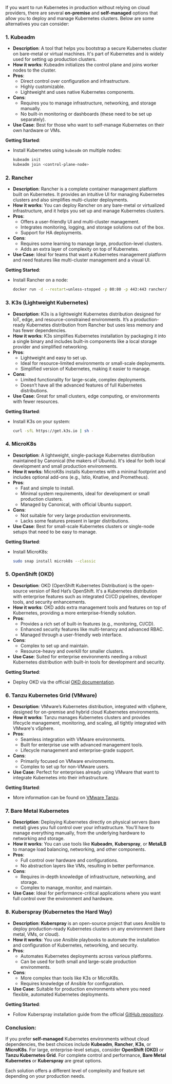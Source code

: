 If you want to run Kubernetes in production without relying on cloud providers, there are several **on-premise** and **self-managed** options that allow you to deploy and manage Kubernetes clusters. Below are some alternatives you can consider:

### 1. **Kubeadm**
   - **Description**: A tool that helps you bootstrap a secure Kubernetes cluster on bare-metal or virtual machines. It's part of Kubernetes and is widely used for setting up production clusters.
   - **How it works**: Kubeadm initializes the control plane and joins worker nodes to the cluster.
   - **Pros**: 
     - Direct control over configuration and infrastructure.
     - Highly customizable.
     - Lightweight and uses native Kubernetes components.
   - **Cons**: 
     - Requires you to manage infrastructure, networking, and storage manually.
     - No built-in monitoring or dashboards (these need to be set up separately).
   - **Use Case**: Best for those who want to self-manage Kubernetes on their own hardware or VMs.

   **Getting Started**:
   - Install Kubernetes using `kubeadm` on multiple nodes:
     ```bash
     kubeadm init
     kubeadm join <control-plane-node>
     ```

### 2. **Rancher**
   - **Description**: Rancher is a complete container management platform built on Kubernetes. It provides an intuitive UI for managing Kubernetes clusters and also simplifies multi-cluster deployments.
   - **How it works**: You can deploy Rancher on any bare-metal or virtualized infrastructure, and it helps you set up and manage Kubernetes clusters.
   - **Pros**: 
     - Offers a user-friendly UI and multi-cluster management.
     - Integrates monitoring, logging, and storage solutions out of the box.
     - Support for HA deployments.
   - **Cons**: 
     - Requires some learning to manage large, production-level clusters.
     - Adds an extra layer of complexity on top of Kubernetes.
   - **Use Case**: Ideal for teams that want a Kubernetes management platform and need features like multi-cluster management and a visual UI.

   **Getting Started**:
   - Install Rancher on a node:
     ```bash
     docker run -d --restart=unless-stopped -p 80:80 -p 443:443 rancher/rancher
     ```

### 3. **K3s (Lightweight Kubernetes)**
   - **Description**: K3s is a lightweight Kubernetes distribution designed for IoT, edge, and resource-constrained environments. It’s a production-ready Kubernetes distribution from Rancher but uses less memory and has fewer dependencies.
   - **How it works**: K3s simplifies Kubernetes installation by packaging it into a single binary and includes built-in components like a local storage provider and simplified networking.
   - **Pros**: 
     - Lightweight and easy to set up.
     - Ideal for resource-limited environments or small-scale deployments.
     - Simplified version of Kubernetes, making it easier to manage.
   - **Cons**: 
     - Limited functionality for large-scale, complex deployments.
     - Doesn’t have all the advanced features of full Kubernetes distributions.
   - **Use Case**: Great for small clusters, edge computing, or environments with fewer resources.

   **Getting Started**:
   - Install K3s on your system:
     ```bash
     curl -sfL https://get.k3s.io | sh -
     ```

### 4. **MicroK8s**
   - **Description**: A lightweight, single-package Kubernetes distribution maintained by Canonical (the makers of Ubuntu). It's ideal for both local development and small production environments.
   - **How it works**: MicroK8s installs Kubernetes with a minimal footprint and includes optional add-ons (e.g., Istio, Knative, and Prometheus).
   - **Pros**: 
     - Fast and simple to install.
     - Minimal system requirements, ideal for development or small production clusters.
     - Managed by Canonical, with official Ubuntu support.
   - **Cons**: 
     - Not suitable for very large production environments.
     - Lacks some features present in larger distributions.
   - **Use Case**: Best for small-scale Kubernetes clusters or single-node setups that need to be easy to manage.

   **Getting Started**:
   - Install MicroK8s:
     ```bash
     sudo snap install microk8s --classic
     ```

### 5. **OpenShift (OKD)**
   - **Description**: OKD (OpenShift Kubernetes Distribution) is the open-source version of Red Hat’s OpenShift. It's a Kubernetes distribution with enterprise features such as integrated CI/CD pipelines, developer tools, and security enhancements.
   - **How it works**: OKD adds extra management tools and features on top of Kubernetes, providing a more enterprise-friendly solution.
   - **Pros**: 
     - Provides a rich set of built-in features (e.g., monitoring, CI/CD).
     - Enhanced security features like multi-tenancy and advanced RBAC.
     - Managed through a user-friendly web interface.
   - **Cons**: 
     - Complex to set up and maintain.
     - Resource-heavy and overkill for smaller clusters.
   - **Use Case**: Suited for enterprise environments needing a robust Kubernetes distribution with built-in tools for development and security.

   **Getting Started**:
   - Deploy OKD via the official [OKD documentation](https://www.okd.io/).

### 6. **Tanzu Kubernetes Grid (VMware)**
   - **Description**: VMware’s Kubernetes distribution, integrated with vSphere, designed for on-premise and hybrid cloud Kubernetes environments.
   - **How it works**: Tanzu manages Kubernetes clusters and provides lifecycle management, monitoring, and scaling, all tightly integrated with VMware's vSphere.
   - **Pros**: 
     - Seamless integration with VMware environments.
     - Built for enterprise use with advanced management tools.
     - Lifecycle management and enterprise-grade support.
   - **Cons**: 
     - Primarily focused on VMware environments.
     - Complex to set up for non-VMware users.
   - **Use Case**: Perfect for enterprises already using VMware that want to integrate Kubernetes into their infrastructure.

   **Getting Started**:
   - More information can be found on [VMware Tanzu](https://tanzu.vmware.com/kubernetes-grid).

### 7. **Bare Metal Kubernetes**
   - **Description**: Deploying Kubernetes directly on physical servers (bare metal) gives you full control over your infrastructure. You'll have to manage everything manually, from the underlying hardware to networking and storage.
   - **How it works**: You can use tools like **Kubeadm**, **Kuberspray**, or **MetalLB** to manage load balancing, networking, and other components.
   - **Pros**: 
     - Full control over hardware and configurations.
     - No abstraction layers like VMs, resulting in better performance.
   - **Cons**: 
     - Requires in-depth knowledge of infrastructure, networking, and storage.
     - Complex to manage, monitor, and maintain.
   - **Use Case**: Ideal for performance-critical applications where you want full control over the environment and hardware.

### 8. **Kuberspray (Kubernetes the Hard Way)**
   - **Description**: **Kuberspray** is an open-source project that uses Ansible to deploy production-ready Kubernetes clusters on any environment (bare metal, VMs, or cloud).
   - **How it works**: You use Ansible playbooks to automate the installation and configuration of Kubernetes, networking, and security.
   - **Pros**: 
     - Automates Kubernetes deployments across various platforms.
     - Can be used for both small and large-scale production environments.
   - **Cons**: 
     - More complex than tools like K3s or MicroK8s.
     - Requires knowledge of Ansible for configuration.
   - **Use Case**: Suitable for production environments where you need flexible, automated Kubernetes deployments.

   **Getting Started**:
   - Follow Kuberspray installation guide from the official [GitHub repository](https://github.com/kubernetes-sigs/kubespray).

### Conclusion:
If you prefer **self-managed** Kubernetes environments without cloud dependencies, the best choices include **Kubeadm**, **Rancher**, **K3s**, or **MicroK8s**. For large, enterprise-level setups, consider **OpenShift (OKD)** or **Tanzu Kubernetes Grid**. For complete control and performance, **Bare Metal Kubernetes** or **Kuberspray** are great options.

Each solution offers a different level of complexity and feature set depending on your production needs.
